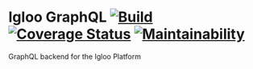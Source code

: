 # Igloo GraphQL [![Build](https://travis-ci.org/hellowitlab/iglooQL.svg?branch=master)](https://travis-ci.org/hellowitlab/iglooQL) [![Coverage Status](https://coveralls.io/repos/github/hellowitlab/iglooQL/badge.svg?branch=master)](https://coveralls.io/github/hellowitlab/iglooQL?branch=master) [![Maintainability](https://api.codeclimate.com/v1/badges/687698e449372159b33b/maintainability)](https://codeclimate.com/github/hellowitlab/iglooQL/maintainability)

GraphQL backend for the Igloo Platform
